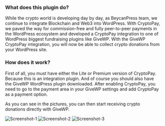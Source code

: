 ### What does this plugin do?

While the crypto world is developing day by day, as BeycanPress team, we continue to integrate Blockchain and Web3 into WordPress. With CryptoPay, we paved the way for commission-free and fully peer-to-peer payments in the WordPress ecosystem and developed a CryptoPay integration to one of WordPress biggest fundraising plugins like GiveWP. With the GiveWP CryptoPay integration, you will now be able to collect crypto donations from your WordPress site.

### How does it work?

First of all, you must have either the Lite or Premium version of CryptoPay. Because this is an integration plugin. And of course you should also have the GiveWP WordPress plugin downloaded. After enabling CryptoPay, you need to go to the payment area in your GiveWP settings and add CryptoPay as a payment option. 

As you can see in the pictures, you can then start receiving crypto donations directly with GiveWP.

![Screenshot-1](https://i.ibb.co/mXqGdjf/Screenshot-1.png)
![Screenshot-2](https://i.ibb.co/LJjYpjn/Screenshot-2.png)
![Screenshot-3](https://i.ibb.co/tzhL2sZ/Screenshot-3.png)